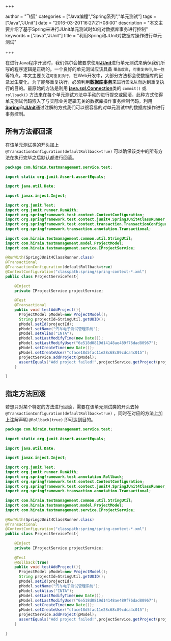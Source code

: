 +++

author = "飞狐"
categories = ["Java编程","Spring系列","单元测试"]
tags = ["Java","JUnit"]
date = "2016-03-20T16:27:21+08:00"
description = "本文主要介绍了基于Spring来进行JUnit单元测试时如何对数据库事务进行控制"
keywords = ["Java","JUnit"]
title = "利用Spring和JUnit对数据库操作进行单元测试"

+++

在进行Java程序开发时，我们偶尔会被要求使用[**JUnit**](http://junit.org/)进行单元测试来确保我们所写的程序逻辑是正确的。一个良好的单元测试应该具备 `覆盖度高`，`可重复执行`,`单一性`等特点。本文主要关注`可重复执行`，在Web开发中，大部分方法都会使数据库的记录发生变化，为了能够重复执行，必须利用[**数据库事务**](https://zh.wikipedia.org/wiki/%E6%95%B0%E6%8D%AE%E5%BA%93%E4%BA%8B%E5%8A%A1)来进行`回滚`从而达到重复执行的目的。最原始的方法是利用 [**java.sql.Connection**](https://docs.oracle.com/javase/7/docs/api/java/sql/Connection.html)类的 `commit()` 或 `rollback()` 方法来在每个单元测试方法中手动的进行提交或回滚，此种方式使得单元测试代码嵌入了与实际业务逻辑无关的数据库操作事务控制代码。利用[**Spring**](https://spring.io/)和[**JUnit**](http://junit.org/)通过注解的方式我们可以很容易的对单元测试中的数据库操作进行事务控制。
<!--more-->

## 所有方法都回滚

在该单元测试类的开头加上 `@TransactionConfiguration(defaultRollback=true)` 可以确保该类中的所有方法在执行完毕之后默认都进行回滚。
```java
package com.hirain.testmanagement.service.test;
 
import static org.junit.Assert.assertEquals;
 
import java.util.Date;
 
import javax.inject.Inject;
 
import org.junit.Test;
import org.junit.runner.RunWith;
import org.springframework.test.context.ContextConfiguration;
import org.springframework.test.context.junit4.SpringJUnit4ClassRunner;
import org.springframework.test.context.transaction.TransactionConfiguration;
import org.springframework.transaction.annotation.Transactional;
 
import com.hirain.testmanagement.common.util.StringUtil;
import com.hirain.testmanagement.model.ProjectModel;
import com.hirain.testmanagement.service.IProjectService;
 
@RunWith(SpringJUnit4ClassRunner.class)
@Transactional
@TransactionConfiguration(defaultRollback=true)
@ContextConfiguration("classpath:spring/spring-context-*.xml")
public class ProjectServiceTest{
 
	@Inject
	private IProjectService projectService;
	   
	@Test
	@Transactional
	public void testAddProject(){
	  ProjectModel pModel=new ProjectModel();
	  String projectId=StringUtil.getUUID();
	  pModel.setId(projectId);
	  pModel.setName("汽车电子测试管理系统");
	  pModel.setAlias("INTA");
	  pModel.setLastModifyTime(new Date());
	  pModel.setLastModifyUser("6e518d0819d14148ae489f76dad80967");
	  pModel.setCreateTime(new Date());
	  pModel.setCreateUser("cface18d5fac11e28c68c89cdca4c015");
	  projectService.addProject(pModel);
	  assertEquals("Add project failed!",projectService.getProject(projectId).getName(),pModel.getName());
	}
 
}
```

## 指定方法回滚

若想只对某个特定的方法进行回滚，需要在该单元测试类的开头去掉 `@TransactionConfiguration(defaultRollback=true)` ，同时在对应的方法上加上注解声明 `@Rollback(true)` 即可达到目的。
```java
package com.hirain.testmanagement.service.test;
 
import static org.junit.Assert.assertEquals;
 
import java.util.Date;
 
import javax.inject.Inject;
 
import org.junit.Test;
import org.junit.runner.RunWith;
import org.springframework.test.annotation.Rollback;
import org.springframework.test.context.ContextConfiguration;
import org.springframework.test.context.junit4.SpringJUnit4ClassRunner;
import org.springframework.transaction.annotation.Transactional;
 
import com.hirain.testmanagement.common.util.StringUtil;
import com.hirain.testmanagement.model.ProjectModel;
import com.hirain.testmanagement.service.IProjectService;
 
@RunWith(SpringJUnit4ClassRunner.class)
@Transactional
@ContextConfiguration("classpath:spring/spring-context-*.xml")
public class ProjectServiceTest{
 
	@Inject
	private IProjectService projectService;
	   
	@Test
	@Rollback(true)
	public void testAddProject(){
	  ProjectModel pModel=new ProjectModel();
	  String projectId=StringUtil.getUUID();
	  pModel.setId(projectId);
	  pModel.setName("汽车电子测试管理系统");
	  pModel.setAlias("INTA");
	  pModel.setLastModifyTime(new Date());
	  pModel.setLastModifyUser("6e518d0819d14148ae489f76dad80967");
	  pModel.setCreateTime(new Date());
	  pModel.setCreateUser("cface18d5fac11e28c68c89cdca4c015");
	  projectService.addProject(pModel);
	  assertEquals("Add project failed!",projectService.getProject(projectId).getName(),pModel.getName());
	}
 
}
```

 